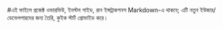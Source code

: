 #এই ফাইলে প্রজেক্ট ওভারভিউ, ইনস্টল গাইড, রান ইন্সট্রাকশনস Markdown-এ থাকবে; এটি নতুন ইউজার/ডেভেলপারদের জন্য তৈরি, কুইক স্টার্ট প্রোভাইড করে।
